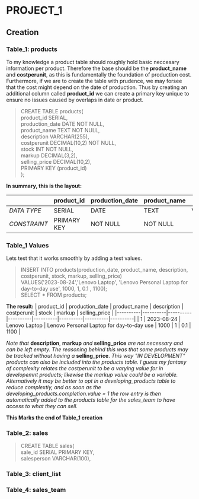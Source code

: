 # PROJECT_1

## Creation

### Table_1: products

To my knowledge a product table should roughly hold basic neccesary information per product. Therefore the base should be the **product_name** and **costperunit**, as this is fundamentally the foundation of production cost.
Furthermore, if we are to create the table with prudence, we may forsee that the cost might depend on the date of production.
Thus by creating an additional column called **product_id** we can create a primary key unique to ensure no issues caused by overlaps in date or product.

>CREATE TABLE products(  
>product_id SERIAL,  
>production_date DATE NOT NULL,  
>product_name TEXT NOT NULL,  
>description VARCHAR(255),  
>costperunit DECIMAL(10,2) NOT NULL,  
>stock INT NOT NULL,  
>markup DECIMAL(3,2),  
>selling_price DECIMAL(10,2),  
>PRIMARY KEY (product_id)  
>);

**In summary, this is the layout:**  

| | product_id | production_date | product_name | description | costperunit | stock | markup | selling_price   |
|----------|----------|----------|----------|----------|----------|----------|----------|----------|
| *DATA TYPE*   | SERIAL   | DATE   | TEXT   | VARCHAR(255)   | DECIMAL(10,2)   | INT    | DECIMAL(3,2)   | DECIMAL(10,2)   |
| *CONSTRAINT* | PRIMARY KEY | NOT NULL   | NOT NULL  |   | NOT NULL  | NOT NULL  |   |   |


### Table_1 Values
Lets test that it works smoothly by adding a test values.

>INSERT INTO products(production_date, product_name, description, costperunit, stock, markup, selling_price)  
>VALUES('2023-08-24','Lenovo Laptop', 'Lenovo Personal Laptop for day-to-day use', 1000, 1, 0.1 , 1100);  
>SELECT * FROM products;

**The result:**
| product_id | production_date | product_name | description | costperunit | stock | markup | selling_price   |
|----------|----------|----------|----------|----------|----------|----------|----------|
| 1   | 2023-08-24   | Lenovo Laptop   | Lenovo Personal Laptop for day-to-day use   | 1000   | 1    | 0.1   | 1100   |

*Note that* **description**, **markup** *and* **selling_price** *are not necessary and can be left empty. The reasoning behind this was that some products may be tracked without having a* **selling_price**. *This way "IN DEVELOPMENT" products can also be included into the products table.
I guess my fantasy of complexity relates the costperunit to be a varying value for in developemnt products; likewise the markup value could be a variable. Alternatively it may be better to opt in a developing_products table to reduce complextiy, and as soon as the developing_products.completion.value = 1 the row entry is then automatically added to the products table for the sales_team to have access to what they can sell.*  

**This Marks the end of Table_1 creation**

### Table_2: sales

>CREATE TABLE sales(  
>sale_id SERIAL PRIMARY KEY,  
>salesperson VARCHAR(100),



### Table_3: client_list





### Table_4: sales_team
